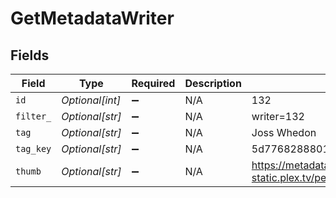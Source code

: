 # GetMetadataWriter


## Fields

| Field                                                               | Type                                                                | Required                                                            | Description                                                         | Example                                                             |
| ------------------------------------------------------------------- | ------------------------------------------------------------------- | ------------------------------------------------------------------- | ------------------------------------------------------------------- | ------------------------------------------------------------------- |
| `id`                                                                | *Optional[int]*                                                     | :heavy_minus_sign:                                                  | N/A                                                                 | 132                                                                 |
| `filter_`                                                           | *Optional[str]*                                                     | :heavy_minus_sign:                                                  | N/A                                                                 | writer=132                                                          |
| `tag`                                                               | *Optional[str]*                                                     | :heavy_minus_sign:                                                  | N/A                                                                 | Joss Whedon                                                         |
| `tag_key`                                                           | *Optional[str]*                                                     | :heavy_minus_sign:                                                  | N/A                                                                 | 5d776828880197001ec90e8f                                            |
| `thumb`                                                             | *Optional[str]*                                                     | :heavy_minus_sign:                                                  | N/A                                                                 | https://metadata-static.plex.tv/people/5d776828880197001ec90e8f.jpg |
